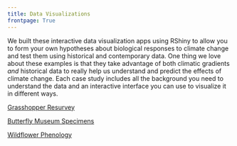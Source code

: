 ```yaml
---
title: Data Visualizations
frontpage: True
---
```


We built these interactive data visualization apps using RShiny to allow you to form your own hypotheses about biological responses to climate change and test them using historical and contemporary data. One thing we love about these examples is that they take advantage of both climatic gradients <em>and</em> historical data to really help us understand and predict the effects of climate change. Each case study includes all the background you need to understand the data and an interactive interface you can use to visualize it in different ways.

<p><a href="https://huckley.shinyapps.io/grasshoppers/" target="_blank">Grasshopper Resurvey</a></p>
<p><a href="https://huckley.shinyapps.io/butterflies/" target="_blank">Butterfly Museum Specimens</a></p>
<p><a href="https://huckley.shinyapps.io/PlantPhenology/" target="_blank">Wildflower Phenology</a></p>
